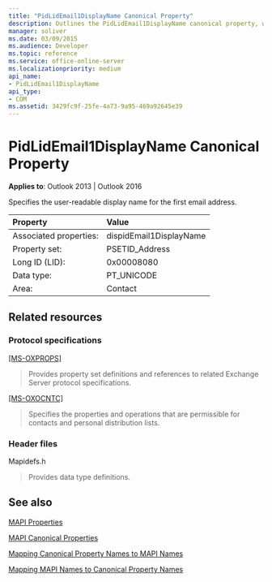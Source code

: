 ```yaml
---
title: "PidLidEmail1DisplayName Canonical Property"
description: Outlines the PidLidEmail1DisplayName canonical property, which specifies the user-readable display name for the first email address.
manager: soliver
ms.date: 03/09/2015
ms.audience: Developer
ms.topic: reference
ms.service: office-online-server
ms.localizationpriority: medium
api_name:
- PidLidEmail1DisplayName
api_type:
- COM
ms.assetid: 3429fc9f-25fe-4a73-9a95-469a92645e39
---
```


# PidLidEmail1DisplayName Canonical Property

  
  
**Applies to**: Outlook 2013 | Outlook 2016 
  
Specifies the user-readable display name for the first email address.
  
|Property|Value|
|:-----|:-----|
|Associated properties:  <br/> |dispidEmail1DisplayName  <br/> |
|Property set:  <br/> |PSETID_Address  <br/> |
|Long ID (LID):  <br/> |0x00008080  <br/> |
|Data type:  <br/> |PT_UNICODE  <br/> |
|Area:  <br/> |Contact  <br/> |
   
## Related resources

### Protocol specifications

[[MS-OXPROPS]](https://msdn.microsoft.com/library/f6ab1613-aefe-447d-a49c-18217230b148%28Office.15%29.aspx)
  
> Provides property set definitions and references to related Exchange Server protocol specifications.
    
[[MS-OXOCNTC]](https://msdn.microsoft.com/library/9b636532-9150-4836-9635-9c9b756c9ccf%28Office.15%29.aspx)
  
> Specifies the properties and operations that are permissible for contacts and personal distribution lists.
    
### Header files

Mapidefs.h
  
> Provides data type definitions.
    
## See also



[MAPI Properties](mapi-properties.md)
  
[MAPI Canonical Properties](mapi-canonical-properties.md)
  
[Mapping Canonical Property Names to MAPI Names](mapping-canonical-property-names-to-mapi-names.md)
  
[Mapping MAPI Names to Canonical Property Names](mapping-mapi-names-to-canonical-property-names.md)

